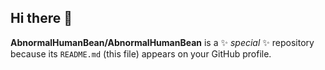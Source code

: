## Hi there 👋

**AbnormalHumanBean/AbnormalHumanBean** is a ✨ _special_ ✨ repository because its `README.md` (this file) appears on your GitHub profile.

